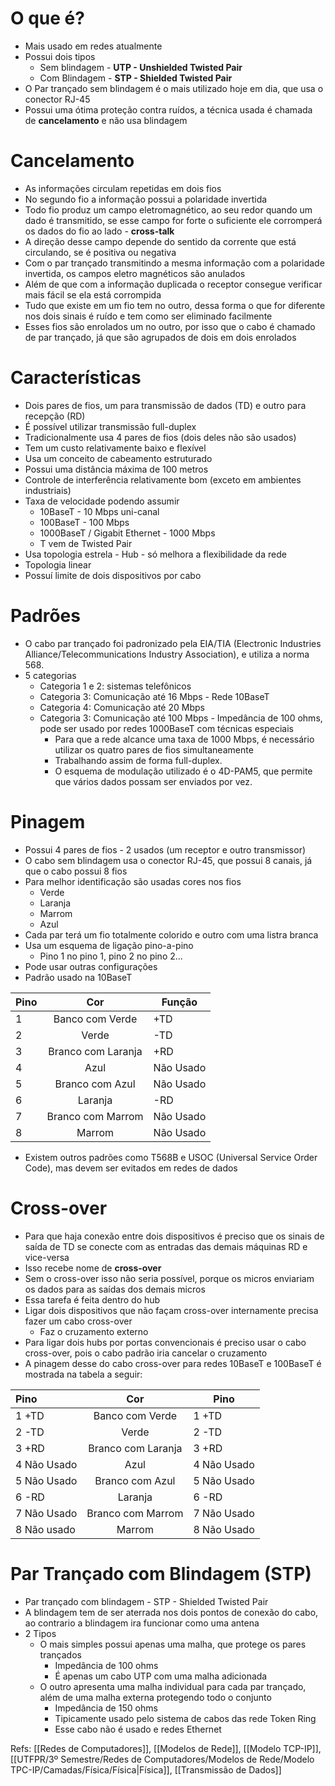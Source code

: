 # O que é?

- Mais usado em redes atualmente
- Possui dois tipos
	- Sem blindagem - **UTP - Unshielded Twisted Pair**
	- Com Blindagem - **STP - Shielded Twisted Pair**
- O Par trançado sem blindagem é o mais utilizado hoje em dia, que usa o conector RJ-45
- Possui uma ótima proteção contra ruídos, a técnica usada é chamada de **cancelamento** e não usa blindagem
# Cancelamento

- As informações circulam repetidas em dois fios
- No segundo fio a informação possui a polaridade invertida
- Todo fio produz um campo eletromagnético, ao seu redor quando um dado é transmitido, se esse campo for forte o suficiente ele corromperá os dados do fio ao lado - **cross-talk**
- A direção desse campo depende do sentido da corrente que está circulando, se é positiva ou negativa
- Com o par trançado transmitindo a mesma informação com a polaridade invertida, os campos eletro magnéticos são anulados
- Além de que com a informação duplicada o receptor consegue verificar mais fácil se ela está corrompida
- Tudo que existe em um fio tem no outro, dessa forma o que for diferente nos dois sinais é ruído e tem como ser eliminado facilmente
- Esses fios são enrolados um no outro, por isso que o cabo é chamado de par trançado, já que são agrupados de dois em dois enrolados
# Características

- Dois pares de fios, um para transmissão de dados (TD) e outro para recepção (RD)
- É possível utilizar transmissão full-duplex
- Tradicionalmente usa 4 pares de fios (dois deles não são usados)
- Tem um custo relativamente baixo e flexível
- Usa um conceito de cabeamento estruturado
- Possui uma distância máxima de 100 metros
- Controle de interferência relativamente bom (exceto em ambientes industriais)
- Taxa de velocidade podendo assumir
	- 10BaseT - 10 Mbps uni-canal
	- 100BaseT - 100 Mbps
	- 1000BaseT / Gigabit Ethernet - 1000 Mbps
	- T vem de Twisted Pair
- Usa topologia estrela - Hub - só melhora a flexibilidade da rede
- Topologia linear
- Possuí limite de dois dispositivos por cabo
# Padrões

- O cabo par trançado foi padronizado pela EIA/TIA (Electronic Industries Alliance/Telecommunications Industry Association), e utiliza a norma 568.
- 5 categorias
	- Categoria 1 e 2: sistemas telefônicos
	-  Categoria 3: Comunicação até 16 Mbps - Rede 10BaseT
	-  Categoria 4: Comunicação até 20 Mbps
	-  Categoria 3: Comunicação até 100 Mbps - Impedância de 100 ohms, pode ser usado por redes 1000BaseT com técnicas especiais
		- Para que a rede alcance uma taxa de 1000 Mbps, é necessário utilizar os quatro pares de fios simultaneamente
		- Trabalhando assim de forma full-duplex.
		- O esquema de modulação utilizado é o 4D-PAM5, que permite que vários dados possam ser enviados por vez.
# Pinagem

- Possui 4 pares de fios -  2 usados (um receptor e outro transmissor)
- O cabo sem blindagem usa o conector RJ-45, que possui 8 canais, já que o cabo possui 8 fios
- Para melhor identificação são usadas cores nos fios
	- Verde
	- Laranja
	- Marrom
	- Azul
- Cada par terá um fio totalmente colorido e outro com uma listra branca
- Usa um esquema de ligação pino-a-pino
	- Pino 1 no pino 1, pino 2 no pino 2...
- Pode usar outras configurações
- Padrão usado na 10BaseT

| Pino |        Cor         | Função    |
| :--- | :----------------: | --------- |
| 1    |  Banco com Verde   | +TD       |
| 2    |       Verde        | -TD       |
| 3    | Branco com Laranja | +RD       |
| 4    |        Azul        | Não Usado |
| 5    |  Branco com Azul   | Não Usado |
| 6    |      Laranja       | -RD       |
| 7    | Branco com Marrom  | Não Usado |
| 8    |       Marrom       | Não Usado |
- Existem outros padrões como T568B e USOC (Universal Service Order Code), mas devem ser evitados em redes de dados
# Cross-over

- Para que haja conexão entre dois dispositivos é preciso que os sinais de saída de TD se conecte com as entradas das demais máquinas RD e vice-versa
- Isso recebe nome de **cross-over**
- Sem o cross-over isso não seria possível, porque os micros enviariam os dados para as saídas dos demais micros
- Essa tarefa é feita dentro do hub
- Ligar dois dispositivos que não façam cross-over internamente precisa fazer um cabo cross-over
	- Faz o cruzamento externo
- Para ligar dois hubs por portas convencionais é preciso usar o cabo cross-over, pois o cabo padrão iria cancelar o cruzamento
- A pinagem desse do cabo cross-over para redes 10BaseT e 100BaseT é mostrada na tabela a seguir:

| Pino        |        Cor         | Pino        |
| :---------- | :----------------: | ----------- |
| 1 +TD       |  Banco com Verde   | 1 +TD       |
| 2 -TD       |       Verde        | 2 -TD       |
| 3 +RD       | Branco com Laranja | 3 +RD       |
| 4 Não Usado |        Azul        | 4 Não Usado |
| 5 Não Usado |  Branco com Azul   | 5 Não Usado |
| 6 -RD       |      Laranja       | 6 -RD       |
| 7 Não Usado | Branco com Marrom  | 7 Não Usado |
| 8 Não usado |       Marrom       | 8 Não Usado |
# Par Trançado com Blindagem (STP)

- Par trançado com blindagem - STP - Shielded Twisted Pair
- A blindagem tem de ser aterrada nos dois pontos de conexão do cabo, ao contrario a blindagem ira funcionar como uma antena
- 2 Tipos
	- O mais simples possui apenas uma malha, que protege os pares trançados
		- Impedância de 100 ohms
		- É apenas um cabo UTP com uma malha adicionada
	- O outro apresenta uma malha individual para cada par trançado, além de uma malha externa protegendo todo o conjunto
		- Impedância de 150 ohms
		- Tipicamente usado pelo sistema de cabos das rede Token Ring
		- Esse cabo não é usado e redes Ethernet

Refs: [[Redes de Computadores]], [[Modelos de Rede]], [[Modelo TCP-IP]], [[UTFPR/3º Semestre/Redes de Computadores/Modelos de Rede/Modelo TPC-IP/Camadas/Física/Física|Física]], [[Transmissão de Dados]]